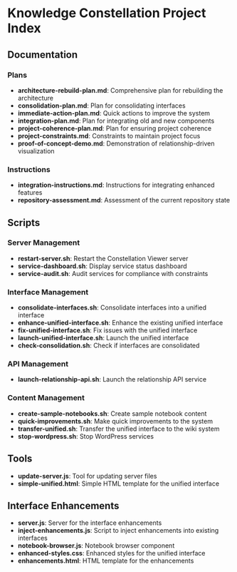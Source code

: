 # Knowledge Constellation Project Index

## Documentation

### Plans
- **architecture-rebuild-plan.md**: Comprehensive plan for rebuilding the architecture
- **consolidation-plan.md**: Plan for consolidating interfaces
- **immediate-action-plan.md**: Quick actions to improve the system
- **integration-plan.md**: Plan for integrating old and new components
- **project-coherence-plan.md**: Plan for ensuring project coherence
- **project-constraints.md**: Constraints to maintain project focus
- **proof-of-concept-demo.md**: Demonstration of relationship-driven visualization

### Instructions
- **integration-instructions.md**: Instructions for integrating enhanced features
- **repository-assessment.md**: Assessment of the current repository state

## Scripts

### Server Management
- **restart-server.sh**: Restart the Constellation Viewer server
- **service-dashboard.sh**: Display service status dashboard
- **service-audit.sh**: Audit services for compliance with constraints

### Interface Management
- **consolidate-interfaces.sh**: Consolidate interfaces into a unified interface
- **enhance-unified-interface.sh**: Enhance the existing unified interface
- **fix-unified-interface.sh**: Fix issues with the unified interface
- **launch-unified-interface.sh**: Launch the unified interface
- **check-consolidation.sh**: Check if interfaces are consolidated

### API Management
- **launch-relationship-api.sh**: Launch the relationship API service

### Content Management
- **create-sample-notebooks.sh**: Create sample notebook content
- **quick-improvements.sh**: Make quick improvements to the system
- **transfer-unified.sh**: Transfer the unified interface to the wiki system
- **stop-wordpress.sh**: Stop WordPress services

## Tools
- **update-server.js**: Tool for updating server files
- **simple-unified.html**: Simple HTML template for the unified interface

## Interface Enhancements
- **server.js**: Server for the interface enhancements
- **inject-enhancements.js**: Script to inject enhancements into existing interfaces
- **notebook-browser.js**: Notebook browser component
- **enhanced-styles.css**: Enhanced styles for the unified interface
- **enhancements.html**: HTML template for the enhancements
